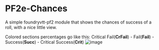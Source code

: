 # PF2e-Chances
A simple foundryvtt-pf2 module that shows the chances of success of a roll, with a nice little view.

Colored sections percentages go like this: Critical Fail(**CrFail**) - Fail(**Fail**) - Success(**Succ**) - Critical Success(**Crit**)
![image](https://github.com/scari08/pf2e-chances/blob/main/assets/example.webp)
